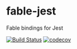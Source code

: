 # fable-jest

Fable bindings for Jest

[![Build Status](https://travis-ci.org/jgrund/fable-jest.svg?branch=master)](https://travis-ci.org/jgrund/fable-jest)
[![codecov](https://codecov.io/gh/jgrund/fable-jest/branch/master/graph/badge.svg)](https://codecov.io/gh/jgrund/fable-jest)